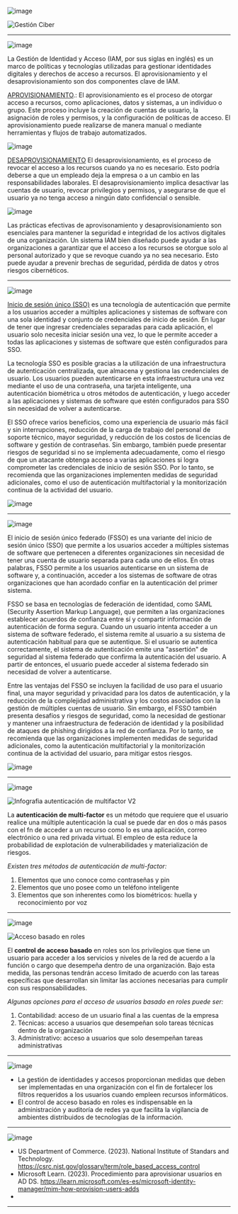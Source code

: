 ![image](https://user-images.githubusercontent.com/125692246/222421187-2b672e4b-cc62-468c-a619-d9f2e57f8fdc.png)


![Gestión Ciber](https://user-images.githubusercontent.com/125692246/222458612-d5944c9e-527c-436d-a85c-14b671d49f4e.jpg)

______________________________________________________________________

![image](https://user-images.githubusercontent.com/125692246/222421225-fd34f6f3-708b-40c6-8419-2a4b882c4bae.png)

La Gestión de Identidad y Acceso (IAM, por sus siglas en inglés) es un marco de políticas y tecnologías utilizadas para gestionar identidades digitales y derechos de acceso a recursos. El aprovisionamiento y el desaprovisionamiento son dos componentes clave de IAM.

[APROVISIONAMIENTO](https://learn.microsoft.com/es-es/microsoft-identity-manager/mim-how-provision-users-adds "Aprovisionamiento").: El aprovisionamiento es el proceso de otorgar acceso a recursos, como aplicaciones, datos y sistemas, a un individuo o grupo. Este proceso incluye la creación de cuentas de usuario, la asignación de roles y permisos, y la configuración de políticas de acceso. El aprovisionamiento puede realizarse de manera manual o mediante herramientas y flujos de trabajo automatizados.

![image](https://user-images.githubusercontent.com/125692315/222619463-8a020fc6-e25d-42f7-906b-6c55f2e60302.png)


[DESAPROVISIONAMIENTO](https://learn.microsoft.com/es-es/azure/iot-dps/how-to-unprovision-devices) El desaprovisionamiento, es el proceso de revocar el acceso a los recursos cuando ya no es necesario. Esto podría deberse a que un empleado deja la empresa o a un cambio en las responsabilidades laborales. El desaprovisionamiento implica desactivar las cuentas de usuario, revocar privilegios y permisos, y asegurarse de que el usuario ya no tenga acceso a ningún dato confidencial o sensible.

![image](https://user-images.githubusercontent.com/125692315/222619926-ed98a57f-c83a-4a82-898b-1c1107753967.png)

Las prácticas efectivas de aprovisonamiento y desaprovisionamiento son esenciales para mantener la seguridad e integridad de los activos digitales de una organización. Un sistema IAM bien diseñado puede ayudar a las organizaciones a garantizar que el acceso a los recursos se otorgue solo al personal autorizado y que se revoque cuando ya no sea necesario. Esto puede ayudar a prevenir brechas de seguridad, pérdida de datos y otros riesgos cibernéticos.


______________________________________________________________________

![image](https://user-images.githubusercontent.com/125692246/222421263-c7ad469f-f88f-447a-9eca-7666e08b6958.png)

[Inicio de sesión único (SSO)](https://www.ibm.com/co-es/topics/single-sign-on#:~:text=El%20inicio%20de%20sesi%C3%B3n%20%C3%BAnico%20(SSO)%20es%20un%20esquema%20de,esa%20sesi%C3%B3n%20sin%20necesidad%20de) es una tecnología de autenticación que permite a los usuarios acceder a múltiples aplicaciones y sistemas de software con una sola identidad y conjunto de credenciales de inicio de sesión. En lugar de tener que ingresar credenciales separadas para cada aplicación, el usuario solo necesita iniciar sesión una vez, lo que le permite acceder a todas las aplicaciones y sistemas de software que estén configurados para SSO.

La tecnología SSO es posible gracias a la utilización de una infraestructura de autenticación centralizada, que almacena y gestiona las credenciales de usuario. Los usuarios pueden autenticarse en esta infraestructura una vez mediante el uso de una contraseña, una tarjeta inteligente, una autenticación biométrica u otros métodos de autenticación, y luego acceder a las aplicaciones y sistemas de software que estén configurados para SSO sin necesidad de volver a autenticarse.

El SSO ofrece varios beneficios, como una experiencia de usuario más fácil y sin interrupciones, reducción de la carga de trabajo del personal de soporte técnico, mayor seguridad, y reducción de los costos de licencias de software y gestión de contraseñas. Sin embargo, también puede presentar riesgos de seguridad si no se implementa adecuadamente, como el riesgo de que un atacante obtenga acceso a varias aplicaciones si logra comprometer las credenciales de inicio de sesión SSO. Por lo tanto, se recomienda que las organizaciones implementen medidas de seguridad adicionales, como el uso de autenticación multifactorial y la monitorización continua de la actividad del usuario.

![image](https://user-images.githubusercontent.com/125692315/222617233-6d041362-2aac-4869-8f6f-41be9fbbb946.png)

______________________________________________________________________

![image](https://user-images.githubusercontent.com/125692246/222421652-d3626e2c-69c6-4703-a2eb-37a90fcaa328.png)

El inicio de sesión único federado (FSSO) es una variante del inicio de sesión único (SSO) que permite a los usuarios acceder a múltiples sistemas de software que pertenecen a diferentes organizaciones sin necesidad de tener una cuenta de usuario separada para cada uno de ellos. En otras palabras, FSSO permite a los usuarios autenticarse en un sistema de software y, a continuación, acceder a los sistemas de software de otras organizaciones que han acordado confiar en la autenticación del primer sistema.

FSSO se basa en tecnologías de federación de identidad, como SAML (Security Assertion Markup Language), que permiten a las organizaciones establecer acuerdos de confianza entre sí y compartir información de autenticación de forma segura. Cuando un usuario intenta acceder a un sistema de software federado, el sistema remite al usuario a su sistema de autenticación habitual para que se autentique. Si el usuario se autentica correctamente, el sistema de autenticación emite una "assertión" de seguridad al sistema federado que confirma la autenticación del usuario. A partir de entonces, el usuario puede acceder al sistema federado sin necesidad de volver a autenticarse.

Entre las ventajas del FSSO se incluyen la facilidad de uso para el usuario final, una mayor seguridad y privacidad para los datos de autenticación, y la reducción de la complejidad administrativa y los costos asociados con la gestión de múltiples cuentas de usuario. Sin embargo, el FSSO también presenta desafíos y riesgos de seguridad, como la necesidad de gestionar y mantener una infraestructura de federación de identidad y la posibilidad de ataques de phishing dirigidos a la red de confianza. Por lo tanto, se recomienda que las organizaciones implementen medidas de seguridad adicionales, como la autenticación multifactorial y la monitorización continua de la actividad del usuario, para mitigar estos riesgos.

![image](https://user-images.githubusercontent.com/125692315/222620999-e2dbe3dc-e7ae-4884-887f-159d76f3d66f.png)
______________________________________________________________________


![image](https://user-images.githubusercontent.com/125692246/222421714-6e024281-d35a-4f9c-a06f-25cc8f9f1b7d.png)

![Infografia autenticación de multifactor V2](https://user-images.githubusercontent.com/125692433/222453211-de5967b0-b342-434b-99d6-02c457560bc0.png)

La **autenticación de multi-factor** es un método que requiere que el usuario realice una múltiple autenticación la cual se puede dar en dos o más pasos con el fn de acceder a un recurso como lo es una aplicación, correo electrónico o una red privada virtual. El empleo de esta reduce la probabilidad de explotación de vulnerabilidades y materialización de riesgos. 


*Existen tres métodos de autenticación de multi-factor:*

1. Elementos que uno conoce como contraseñas y pin
2. Elementos que uno posee como un teléfono inteligente
3. Elementos que son inherentes como los biométricos: huella y reconocimiento por voz

______________________________________________________________________


![image](https://user-images.githubusercontent.com/125692246/222421753-adc8e292-81a5-46a7-9ca4-a63144df338f.png)

![Acceso basado en roles](https://user-images.githubusercontent.com/125692433/222461246-5b9528f2-5996-48f0-a69a-a599e2a38866.png)

El **control de acceso basado** en roles son los privilegios que tiene un usuario para acceder a los servicios y niveles de la red de acuerdo a la función o cargo que desempeña dentro de una organización. Bajo esta medida, las personas tendrán acceso limitado de acuerdo con las tareas específicas que desarrollan sin limitar las acciones necesarias para cumplir con sus responsabilidades. 

*Algunas opciones para el acceso de usuarios basado en roles puede ser:*

1. Contabilidad: acceso de un usuario final a las cuentas de la empresa
2. Técnicas: acceso a usuarios que desempeñan solo tareas técnicas dentro de la organización
3. Administrativo: acceso a usuarios que solo desempeñan tareas administrativas

______________________________________________________________________

![image](https://user-images.githubusercontent.com/125692246/222421824-4df64c98-0d0c-481e-a3a6-5ea6b617a385.png)

 
 - La gestión de identidades y accesos proporcionan medidas que deben ser implementadas en una organización con el fin de fortalecer los filtros requeridos a los usuarios cuando empleen recursos informáticos.
 - El control de acceso basado en roles es indispensable en la administración y auditoría de redes ya que facilita la vigilancia de ambientes distribuidos de tecnologías de la información. 


______________________________________________________________________


![image](https://user-images.githubusercontent.com/125692246/222421848-eadcef70-8f0c-425b-8a60-7dd21dd01e4e.png)


- US Department of Commerce. (2023). National Institute of Standars and Technology. https://csrc.nist.gov/glossary/term/role_based_access_control
- Microsoft Learn. (2023). Procedimiento para aprovisionar usuarios en AD DS. https://learn.microsoft.com/es-es/microsoft-identity-manager/mim-how-provision-users-adds
-



______________________________________________________________________
